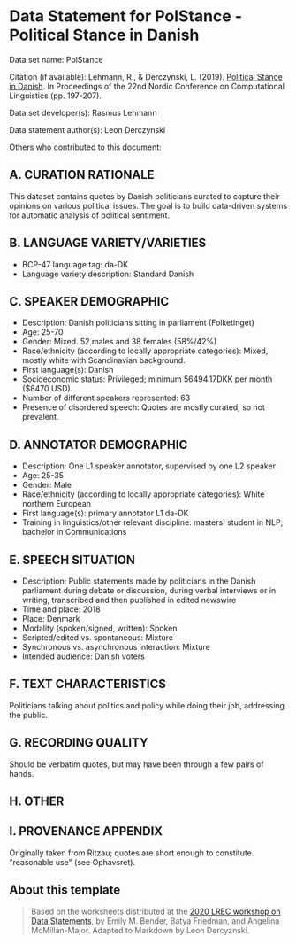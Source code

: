 # Data Statement for PolStance - Political Stance in Danish

Data set name: PolStance

Citation (if available): Lehmann, R., & Derczynski, L. (2019). [Political Stance in Danish](https://www.aclweb.org/anthology/W19-6121.pdf). In Proceedings of the 22nd Nordic Conference on Computational Linguistics (pp. 197-207). 

Data set developer(s): Rasmus Lehmann

Data statement author(s): Leon Derczynski

Others who contributed to this document:

## A. CURATION RATIONALE 

This dataset contains quotes by Danish politicians curated to capture their opinions on various political issues. The goal is to build data-driven systems for automatic analysis of political sentiment.

## B. LANGUAGE VARIETY/VARIETIES

* BCP-47 language tag: da-DK
* Language variety description: Standard Danish

## C. SPEAKER DEMOGRAPHIC

* Description: Danish politicians sitting in parliament (Folketinget)
* Age: 25-70
* Gender: Mixed. 52 males and 38 females (58%/42%)
* Race/ethnicity (according to locally appropriate categories): Mixed, mostly white with Scandinavian background.
* First language(s): Danish
* Socioeconomic status: Privileged; minimum 56494.17DKK per month ($8470 USD).
* Number of different speakers represented: 63
* Presence of disordered speech: Quotes are mostly curated, so not prevalent.
 
## D. ANNOTATOR DEMOGRAPHIC

* Description: One L1 speaker annotator, supervised by one L2 speaker
* Age: 25-35
* Gender: Male
* Race/ethnicity (according to locally appropriate categories): White northern European
* First language(s): primary annotator L1 da-DK
* Training in linguistics/other relevant discipline: masters' student in NLP; bachelor in Communications


## E. SPEECH SITUATION

* Description: Public statements made by politicians in the Danish parliament during debate or discussion, during verbal interviews or in writing, transcribed and then published in edited newswire
* Time and place: 2018
* Place: Denmark
* Modality (spoken/signed, written): Spoken
* Scripted/edited vs. spontaneous: Mixture
* Synchronous vs. asynchronous interaction: Mixture
* Intended audience: Danish voters

## F. TEXT CHARACTERISTICS

Politicians talking about politics and policy while doing their job, addressing the public.

## G. RECORDING QUALITY

Should be verbatim quotes, but may have been through a few pairs of hands.

## H. OTHER

## I. PROVENANCE APPENDIX

Originally taken from Ritzau; quotes are short enough to constitute "reasonable use" (see Ophavsret).

## About this template

> Based on the worksheets distributed at the [2020 LREC workshop on Data Statements](https://sites.google.com/uw.edu/data-statements-for-nlp/), by Emily M. Bender, Batya Friedman, and Angelina McMillan-Major. Adapted to Markdown by Leon Dercyznski. 
